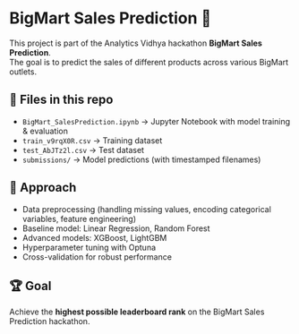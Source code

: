 # BigMart Sales Prediction 🛒

This project is part of the Analytics Vidhya hackathon **BigMart Sales Prediction**.  
The goal is to predict the sales of different products across various BigMart outlets.

## 📂 Files in this repo
- `BigMart_SalesPrediction.ipynb` → Jupyter Notebook with model training & evaluation
- `train_v9rqX0R.csv` → Training dataset
- `test_AbJTz2l.csv` → Test dataset
- `submissions/` → Model predictions (with timestamped filenames)

## 🚀 Approach
- Data preprocessing (handling missing values, encoding categorical variables, feature engineering)
- Baseline model: Linear Regression, Random Forest
- Advanced models: XGBoost, LightGBM
- Hyperparameter tuning with Optuna
- Cross-validation for robust performance

## 🏆 Goal
Achieve the **highest possible leaderboard rank** on the BigMart Sales Prediction hackathon.

